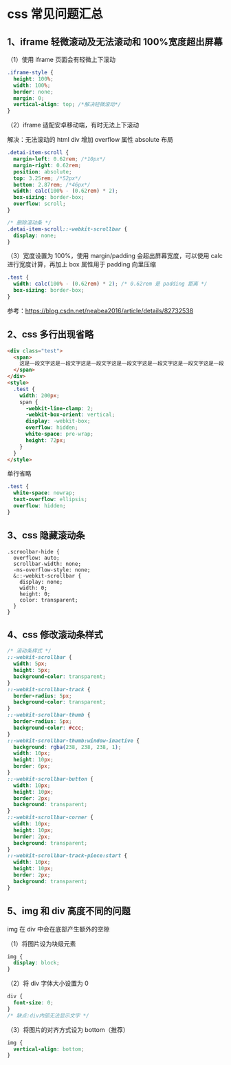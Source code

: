 # css 常见问题汇总

## 1、iframe 轻微滚动及无法滚动和 100%宽度超出屏幕

（1）使用 iframe 页面会有轻微上下滚动

```css
.iframe-style {
  height: 100%;
  width: 100%;
  border: none;
  margin: 0;
  vertical-align: top; /*解决轻微滚动*/
}
```

（2）iframe 适配安卓移动端，有时无法上下滚动

解决：无法滚动的 html div 增加 overflow 属性 absolute 布局

```css
.detai-item-scroll {
  margin-left: 0.62rem; /*10px*/
  margin-right: 0.62rem;
  position: absolute;
  top: 3.25rem; /*52px*/
  bottom: 2.87rem; /*46px*/
  width: calc(100% - (0.62rem) * 2);
  box-sizing: border-box;
  overflow: scroll;
}

/* 删除滚动条 */
.detai-item-scroll::-webkit-scrollbar {
  display: none;
}
```

（3）宽度设置为 100%，使用 margin/padding 会超出屏幕宽度，可以使用 calc 进行宽度计算，再加上 box 属性用于 padding 向里压缩

```css
.test {
  width: calc(100% - (0.62rem) * 2); /* 0.62rem 是 padding 距离 */
  box-sizing: border-box;
}
```

参考：https://blog.csdn.net/neabea2016/article/details/82732538

## 2、css 多行出现省略

```html
<div class="test">
  <span>
    这是一段文字这是一段文字这是一段文字这是一段文字这是一段文字这是一段文字这是一段文字这是一段文字
  </span>
</div>
<style>
  .test {
    width: 200px;
    span {
      -webkit-line-clamp: 2;
      -webkit-box-orient: vertical;
      display: -webkit-box;
      overflow: hidden;
      white-space: pre-wrap;
      height: 72px;
    }
  }
</style>
```

单行省略

```css
.test {
  white-space: nowrap;
  text-overflow: ellipsis;
  overflow: hidden;
}
```

## 3、css 隐藏滚动条

```less
.scroolbar-hide {
  overflow: auto;
  scrollbar-width: none;
  -ms-overflow-style: none;
  &::-webkit-scrollbar {
    display: none;
    width: 0;
    height: 0;
    color: transparent;
  }
}
```

## 4、css 修改滚动条样式

```css
/* 滚动条样式 */
::-webkit-scrollbar {
  width: 5px;
  height: 5px;
  background-color: transparent;
}
::-webkit-scrollbar-track {
  border-radius: 5px;
  background-color: transparent;
}
::-webkit-scrollbar-thumb {
  border-radius: 5px;
  background-color: #ccc;
}
::-webkit-scrollbar-thumb:window-inactive {
  background: rgba(238, 238, 238, 1);
  width: 10px;
  height: 10px;
  border: 6px;
}
::-webkit-scrollbar-button {
  width: 10px;
  height: 10px;
  border: 2px;
  background: transparent;
}
::-webkit-scrollbar-corner {
  width: 10px;
  height: 10px;
  border: 2px;
  background: transparent;
}
::-webkit-scrollbar-track-piece:start {
  width: 10px;
  height: 10px;
  border: 2px;
  background: transparent;
}
```

## 5、img 和 div 高度不同的问题

img 在 div 中会在底部产生额外的空隙

（1）将图片设为块级元素

```css
img {
  display: block;
}
```

（2）将 div 字体大小设置为 0

```css
div {
  font-size: 0;
}
/* 缺点:div内部无法显示文字 */
```

（3）将图片的对齐方式设为 bottom（推荐）

```css
img {
  vertical-align: bottom;
}
```
